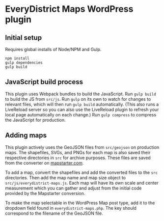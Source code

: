 # EveryDistrict Maps WordPress plugin

## Initial setup

Requires global installs of Node/NPM and Gulp.

`npm install`  
`gulp dependencies`  
`gulp build`  

## JavaScript build process

This plugin uses Webpack bundles to build the JavaScript. Run `gulp build` to build the JS from `src/js`. Run `gulp` on its own to watch for changes to relevant files, which will then run `gulp build` automatically. (This also runs a LiveReload server so you can also use the LiveReload plugin to refresh your local page automatically on each change.) Run `gulp compress` to compress the JavaScript for production.

## Adding maps

This plugin actively uses the GeoJSON files from `src/geojson` on production maps. The shapefiles, SVGs, and PNGs for each map is also saved their respective directories in `src` for archive purposes. These files are saved from the converter on [mapstarter.com](http://mapstarter.com/).

To add a map, convert the shapefiles and add the converted files to the `src` directories. Then add the map name and map size object to `src/js/everydistrict-maps.js`. Each map will have its own scale and center measurement which you can gather and adjust from the initial code provided by the Mapstarter conversion.

To make the map selectable in the WordPress Map post type, add it to the dropdown field found in `everydistrict-maps.php`. The key should correspond to the filename of the GeoJSON file.
